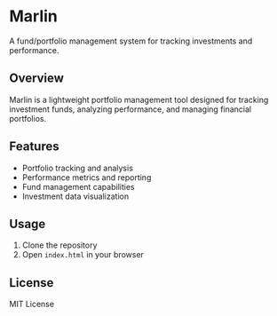 # Marlin

A fund/portfolio management system for tracking investments and performance.

## Overview

Marlin is a lightweight portfolio management tool designed for tracking investment funds, analyzing performance, and managing financial portfolios.

## Features

- Portfolio tracking and analysis
- Performance metrics and reporting
- Fund management capabilities
- Investment data visualization

## Usage

1. Clone the repository
2. Open `index.html` in your browser

## License

MIT License